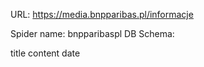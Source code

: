 URL: https://media.bnpparibas.pl/informacje

Spider name: bnpparibaspl
DB Schema:

title
content
date